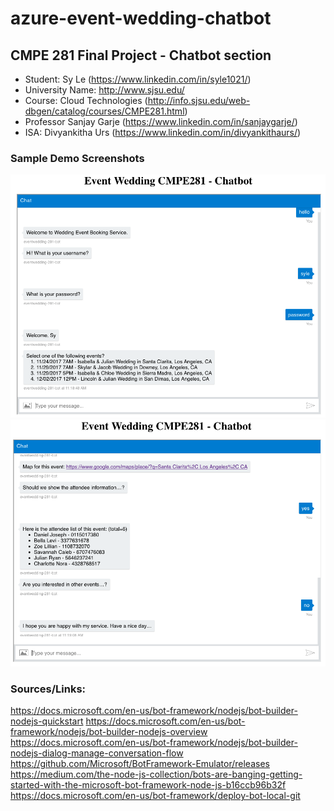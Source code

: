 # azure-event-wedding-chatbot
## CMPE 281 Final Project - Chatbot section
- Student: Sy Le (https://www.linkedin.com/in/syle1021/)
- University Name: http://www.sjsu.edu/
- Course: Cloud Technologies (http://info.sjsu.edu/web-dbgen/catalog/courses/CMPE281.html)
- Professor Sanjay Garje (https://www.linkedin.com/in/sanjaygarje/)
- ISA: Divyankitha Urs (https://www.linkedin.com/in/divyankithaurs/)



### Sample Demo Screenshots
![alt text](./images/1.png "Sample Screenshot")
![alt text](./images/2.png "Sample Screenshot")




### Sources/Links:
https://docs.microsoft.com/en-us/bot-framework/nodejs/bot-builder-nodejs-quickstart
https://docs.microsoft.com/en-us/bot-framework/nodejs/bot-builder-nodejs-overview
https://docs.microsoft.com/en-us/bot-framework/nodejs/bot-builder-nodejs-dialog-manage-conversation-flow
https://github.com/Microsoft/BotFramework-Emulator/releases
https://medium.com/the-node-js-collection/bots-are-banging-getting-started-with-the-microsoft-bot-framework-node-js-b16ccb96b32f
https://docs.microsoft.com/en-us/bot-framework/deploy-bot-local-git
